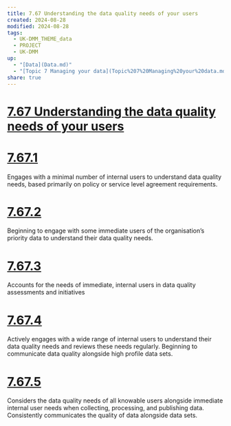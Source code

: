 ```yaml
---
title: 7.67 Understanding the data quality needs of your users
created: 2024-08-28
modified: 2024-08-28
tags:
  - UK-DMM_THEME_data
  - PROJECT
  - UK-DMM
up:
  - "[Data](Data.md)"
  - "[Topic 7 Managing your data](Topic%207%20Managing%20your%20data.md)"
share: true
---
```

# [7.67 Understanding the data quality needs of your users](7.67%20Understanding%20the%20data%20quality%20needs%20of%20your%20users.md)
# [7.67.1](7.67.1.md)

Engages with a minimal number of internal users to understand data quality needs, based primarily on policy or service level agreement requirements.

# [7.67.2](7.67.2.md)

Beginning to engage with some immediate users of the organisation’s priority data to understand their data quality needs.

# [7.67.3](7.67.3.md)

Accounts for the needs of immediate, internal users in data quality assessments and initiatives

# [7.67.4](7.67.4.md)

Actively engages with a wide range of internal users to understand their data quality needs and reviews these needs regularly. Beginning to communicate data quality alongside high profile data sets.

# [7.67.5](7.67.5.md)

Considers the data quality needs of all knowable users alongside immediate internal user needs when collecting, processing, and publishing data. Consistently communicates the quality of data alongside data sets.
